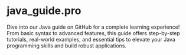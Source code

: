 # java_guide.pro
Dive into our Java guide on GitHub for a complete learning experience! From basic syntax to advanced features, this guide offers step-by-step tutorials, real-world examples, and essential tips to elevate your Java programming skills and build robust applications.
